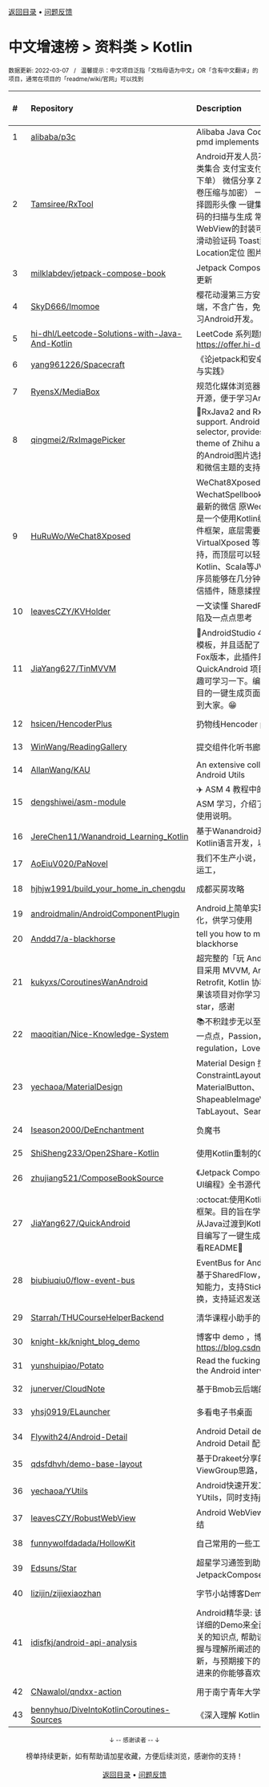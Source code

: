 <a href="https://github.com/GrowingGit/GitHub-Chinese-Top-Charts#github中文排行榜">返回目录</a> • <a href="/content/docs/feedback.md">问题反馈</a>

# 中文增速榜 > 资料类 > Kotlin
<sub>数据更新: 2022-03-07&nbsp;&nbsp;&nbsp;/&nbsp;&nbsp;&nbsp;温馨提示：中文项目泛指「文档母语为中文」OR「含有中文翻译」的项目，通常在项目的「readme/wiki/官网」可以找到</sub>

|#|Repository|Description|Stars|Average daily growth|Updated|
|:-|:-|:-|:-|:-|:-|
|1|[alibaba/p3c](https://github.com/alibaba/p3c)|Alibaba Java Coding Guidelines pmd implements and IDE plugin|26988|16|2022-02-21|
|2|[Tamsiree/RxTool](https://github.com/Tamsiree/RxTool)|Android开发人员不得不收集的工具类集合   支付宝支付   微信支付（统一下单）   微信分享   Zip4j压缩（支持分卷压缩与加密）   一键集成UCrop选择圆形头像   一键集成二维码和条形码的扫描与生成   常用Dialog   WebView的封装可播放视频   仿斗鱼滑动验证码   Toast封装   震动   GPS   Location定位   图片缩放   Exif 图片 ...|11637|6|2021-12-27|
|3|[milklabdev/jetpack-compose-book](https://github.com/milklabdev/jetpack-compose-book)|Jetpack Compose 基础教程，持续更新|577|2|2022-03-01|
|4|[SkyD666/Imomoe](https://github.com/SkyD666/Imomoe)|樱花动漫第三方安卓Android客户端，不含广告，免费开源，目的是学习Android开发。|681|2|2022-02-23|
|5|[hi-dhl/Leetcode-Solutions-with-Java-And-Kotlin](https://github.com/hi-dhl/Leetcode-Solutions-with-Java-And-Kotlin)|LeetCode 系列题解, 在线阅读 https://offer.hi-dhl.com|354|1|2021-09-13|
|6|[yang961226/Spacecraft](https://github.com/yang961226/Spacecraft)|《论jetpack和安卓进阶技术的理论与实践》|11|1|2022-03-02|
|7|[RyensX/MediaBox](https://github.com/RyensX/MediaBox)|规范化媒体浏览器，不含广告，免费开源，便于学习Android开发。|15|1|2022-03-05|
|8|[qingmei2/RxImagePicker](https://github.com/qingmei2/RxImagePicker)|:rocket:RxJava2 and RxJava3 external support. Android flexible picture selector, provides the support for theme of Zhihu and WeChat (灵活的Android图片选择器，提供了知乎和微信主题的支持）.|1139|1|2021-10-13|
|9|[HuRuWo/WeChat8Xposed](https://github.com/HuRuWo/WeChat8Xposed)|WeChat8Xposed 是 WechatSpellbook的衍生项目 适配最新的微信 原Wechat Spellbook 是一个使用Kotlin编写的开源微信插件框架，底层需要 Xposed 或 VirtualXposed 等Hooking框架的支持，而顶层可以轻松对接Java、Kotlin、Scala等JVM系语言。让程序员能够在几分钟内编写出简单的微信插件，随意揉捏微信的内部逻辑。|7|0|2021-09-12|
|10|[leavesCZY/KVHolder](https://github.com/leavesCZY/KVHolder)|一文读懂 SharedPreferences 的缺陷及一点点思考|9|0|2022-01-15|
|11|[JiaYang627/TinMVVM](https://github.com/JiaYang627/TinMVVM)|:book:AndroidStudio 4.X+ 编写自定义模板，并且适配了AndroidStudio Fox版本，此插件是针对 QuickAndroid 项目进行开发，有兴趣可学习一下。编写一个适合自己项目的一键生成页面插件。希望能帮助到大家。:grin:|10|0|2021-12-09|
|12|[hsicen/HencoderPlus](https://github.com/hsicen/HencoderPlus)|扔物线Hencoder plus系列课程 |45|0|2022-03-06|
|13|[WinWang/ReadingGallery](https://github.com/WinWang/ReadingGallery)|提交组件化听书廊项目|6|0|2021-12-24|
|14|[AllanWang/KAU](https://github.com/AllanWang/KAU)|An extensive collection of Kotlin Android Utils|201|0|2021-11-18|
|15|[dengshiwei/asm-module](https://github.com/dengshiwei/asm-module)|✈️ ASM 4 教程中的示例代码，用于 ASM 学习，介绍了 ASM 中基本的使用说明。|188|0|2022-01-18|
|16|[JereChen11/Wanandroid_Learning_Kotlin](https://github.com/JereChen11/Wanandroid_Learning_Kotlin)|基于Wanandroid开放API，使用Kotlin语言开发，以供学习。|7|0|2021-11-16|
|17|[AoEiuV020/PaNovel](https://github.com/AoEiuV020/PaNovel)|我们不生产小说，我们只做网站的搬运工，|86|0|2022-03-04|
|18|[hjhjw1991/build_your_home_in_chengdu](https://github.com/hjhjw1991/build_your_home_in_chengdu)|成都买房攻略|14|0|2021-12-06|
|19|[androidmalin/AndroidComponentPlugin](https://github.com/androidmalin/AndroidComponentPlugin)|Android上简单实现四大组件的插件化，供学习使用|347|0|2022-02-17|
|20|[Anddd7/a-blackhorse](https://github.com/Anddd7/a-blackhorse)|tell you how to manage your blackhorse|16|0|2022-03-02|
|21|[kukyxs/CoroutinesWanAndroid](https://github.com/kukyxs/CoroutinesWanAndroid)|超完整的「玩 Android」客户端，项目采用 MVVM, Android Jetpack, Retrofit, Kotlin 协程, Koin 编写。如果该项目对你学习过程有用，请给个 star，感谢|298|0|2021-09-29|
|22|[maoqitian/Nice-Knowledge-System](https://github.com/maoqitian/Nice-Knowledge-System)|:books:不积跬步无以至千里，每天进步一点点，Passion，Self-regulation，Love and Share|144|0|2021-11-11|
|23|[yechaoa/MaterialDesign](https://github.com/yechaoa/MaterialDesign)|Material Design 控件合集。ConstraintLayout、MaterialButton、ShapeableImageView、TabLayout、SearchView...|206|0|2022-01-16|
|24|[Iseason2000/DeEnchantment](https://github.com/Iseason2000/DeEnchantment)|负魔书|16|0|2022-02-20|
|25|[ShiSheng233/Open2Share-Kotlin](https://github.com/ShiSheng233/Open2Share-Kotlin)|使用Kotlin重制的Open2Share|8|0|2021-10-17|
|26|[zhujiang521/ComposeBookSource](https://github.com/zhujiang521/ComposeBookSource)|《Jetpack Compose：Android全新UI编程》全书源代码|8|0|2021-12-21|
|27|[JiaYang627/QuickAndroid](https://github.com/JiaYang627/QuickAndroid)|:octocat:使用Kotlin搭建的一个基础框架。目的旨在学习Kotlin，更好的从Java过渡到Kotlin，并且针对此项目编写了一键生成页面插件。具体可看README:book:|12|0|2022-03-02|
|28|[biubiuqiu0/flow-event-bus](https://github.com/biubiuqiu0/flow-event-bus)|EventBus for Android，消息总线，基于SharedFlow，具有生命周期感知能力，支持Sticky，支持线程切换，支持延迟发送。|98|0|2022-01-18|
|29|[Starrah/THUCourseHelperBackend](https://github.com/Starrah/THUCourseHelperBackend)|清华课程小助手的后端服务器|4|0|2021-10-27|
|30|[knight-kk/knight_blog_demo](https://github.com/knight-kk/knight_blog_demo)| 博客中 demo ，博客地址 https://blog.csdn.net/knight1996/|10|0|2021-12-21|
|31|[yunshuipiao/Potato](https://github.com/yunshuipiao/Potato)|Read the fucking source code for the Android  interview|60|0|2022-02-17|
|32|[junerver/CloudNote](https://github.com/junerver/CloudNote)|基于Bmob云后端的Android云笔记|19|0|2021-10-19|
|33|[yhsj0919/ELauncher](https://github.com/yhsj0919/ELauncher)|多看电子书桌面|17|0|2022-01-10|
|34|[Flywith24/Android-Detail](https://github.com/Flywith24/Android-Detail)|Android Detail demo —— 专栏 Android Detail 配套代码|36|0|2021-12-17|
|35|[qdsfdhvh/demo-base-layout](https://github.com/qdsfdhvh/demo-base-layout)|基于Drakeet分享的自定义ViewGroup思路，编写的demo|10|0|2021-09-16|
|36|[yechaoa/YUtils](https://github.com/yechaoa/YUtils)|Android快速开发工具集合——YUtils，同时支持java和kotlin|57|0|2021-10-16|
|37|[leavesCZY/RobustWebView](https://github.com/leavesCZY/RobustWebView)|Android WebView H5 秒开方案总结|27|0|2022-02-28|
|38|[funnywolfdadada/HollowKit](https://github.com/funnywolfdadada/HollowKit)|自己常用的一些工具的合集|204|0|2022-01-17|
|39|[Edsuns/Star](https://github.com/Edsuns/Star)|超星学习通签到助手（使用JetpackCompose开发）|14|0|2021-10-28|
|40|[lizijin/zijiexiaozhan](https://github.com/lizijin/zijiexiaozhan)|字节小站博客Demo|19|0|2022-01-13|
|41|[idisfkj/android-api-analysis](https://github.com/idisfkj/android-api-analysis)|Android精华录: 该库的目的是结合详细的Demo来全面解析Android相关的知识点, 帮助读者能够更快的掌握与理解所阐述的要点。  不定时更新，与预期接下的要做的事，希望点进来的你能够喜欢😍😍|211|0|2022-02-26|
|42|[CNawalol/qndxx-action](https://github.com/CNawalol/qndxx-action)|用于南宁青年大学习的自动打卡|4|0|2021-10-06|
|43|[bennyhuo/DiveIntoKotlinCoroutines-Sources](https://github.com/bennyhuo/DiveIntoKotlinCoroutines-Sources)|《深入理解 Kotlin 协程》源码|181|0|2022-02-13|

<div align="center">
    <p><sub>↓ -- 感谢读者 -- ↓</sub></p>
    榜单持续更新，如有帮助请加星收藏，方便后续浏览，感谢你的支持！
</div>

<br/>

<div align="center"><a href="https://github.com/GrowingGit/GitHub-Chinese-Top-Charts#github中文排行榜">返回目录</a> • <a href="/content/docs/feedback.md">问题反馈</a></div>
